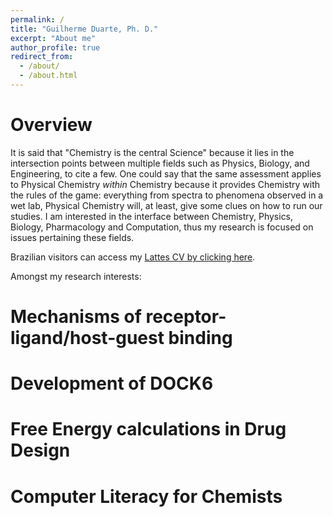 ```yaml
---
permalink: /
title: "Guilherme Duarte, Ph. D."
excerpt: "About me"
author_profile: true
redirect_from: 
  - /about/
  - /about.html
---
```



Overview
======
It is said that "Chemistry is the central Science" because it lies in the intersection points between multiple fields such as Physics, Biology, and Engineering, to cite a few. 
One could say that the same assessment applies to Physical Chemistry _within_ Chemistry because it provides Chemistry with the rules of the game: everything from spectra to phenomena observed in a wet lab, Physical Chemistry will, at least, give some clues on how to run our studies. I am interested in the interface between Chemistry, Physics, Biology, Pharmacology and Computation, thus my research is focused on issues pertaining these fields.

Brazilian visitors can access my [Lattes CV by clicking here](http://lattes.cnpq.br/9783482448906646).

Amongst my research interests:

Mechanisms of receptor-ligand/host-guest binding
======



Development of DOCK6
======



Free Energy calculations in Drug Design
======



Computer Literacy for Chemists
======




